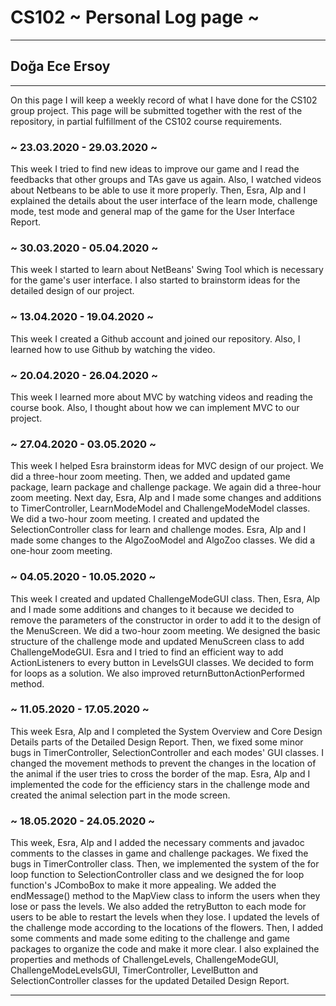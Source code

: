# CS102 ~ Personal Log page ~
****
## Doğa Ece Ersoy 
****

On this page I will keep a weekly record of what I have done for the CS102 group project. This page will be submitted together with the rest of the repository, in partial fulfillment of the CS102 course requirements.

### ~ 23.03.2020 - 29.03.2020 ~
This week I tried to find new ideas to improve our game and I read the feedbacks that other groups and TAs gave us again. Also, I watched videos about Netbeans to be able to use it more properly.
Then, Esra, Alp and I explained the details about the user interface of the learn mode, challenge mode, test mode and general map of the game for the User Interface Report.

### ~ 30.03.2020 - 05.04.2020 ~
This week I started to learn about NetBeans' Swing Tool which is necessary for the game's user interface.
I also started to brainstorm ideas for the detailed design of our project.

### ~ 13.04.2020 - 19.04.2020 ~
This week I created a Github account and joined our repository. Also, I learned how to use Github by watching the video.

### ~ 20.04.2020 - 26.04.2020 ~
This week I learned more about MVC by watching videos and reading the course book. Also, I thought about how we can implement MVC to our project. 

### ~ 27.04.2020 - 03.05.2020 ~
This week I helped Esra brainstorm ideas for MVC design of our project. We did a three-hour zoom meeting. 
Then, we added and updated game package, learn package and challenge package. We again did a three-hour zoom meeting.
Next day, Esra, Alp and I made some changes and additions to TimerController, LearnModeModel and ChallengeModeModel classes. We did a two-hour zoom meeting.
I created and updated the SelectionController class for learn and challenge modes.
Esra, Alp and I made some changes to the AlgoZooModel and AlgoZoo classes. We did a one-hour zoom meeting. 

### ~ 04.05.2020 - 10.05.2020 ~
This week I created and updated ChallengeModeGUI class.
Then, Esra, Alp and I made some additions and changes to it because we decided to remove the parameters of the constructor in order to add it to the design of the MenuScreen. We did a two-hour zoom meeting. We designed the basic structure of the challenge mode and updated MenuScreen class to add ChallengeModeGUI.
Esra and I tried to find an efficient way to add ActionListeners to every button in LevelsGUI classes. We decided to form for loops as a solution. We also improved returnButtonActionPerformed method. 

### ~ 11.05.2020 - 17.05.2020 ~
This week Esra, Alp and I completed the System Overview and Core Design Details parts of the Detailed Design Report.
Then, we fixed some minor bugs in TimerController, SelectionController and each modes' GUI classes. 
I changed the movement methods to prevent the changes in the location of the animal if the user tries to cross the border of the map.
Esra, Alp and I implemented the code for the efficiency stars in the challenge mode and created the animal selection part in the mode screen.

### ~ 18.05.2020 - 24.05.2020 ~
This week, Esra, Alp and I added the necessary comments and javadoc comments to the classes in game and challenge packages. We fixed the bugs in TimerController class.
Then, we implemented the system of the for loop function to SelectionController class and we designed the for loop function's JComboBox to make it more appealing. We added the endMessage() method to the MapView class to inform the users when they lose or pass the levels. We also added the retryButton to each mode for users to be able to restart the levels when they lose.
I updated the levels of the challenge mode according to the locations of the flowers.
Then, I added some comments and made some editing to the challenge and game packages to organize the code and make it more clear.
I also explained the properties and methods of ChallengeLevels, ChallengeModeGUI, ChallengeModeLevelsGUI, TimerController, LevelButton and SelectionController classes for the updated Detailed Design Report.

****